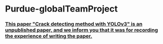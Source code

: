 # Purdue-globalTeamProject


<u><h3>This paper "Crack detecting method with YOLOv3" is an unpublished paper, and we inform you that it was for recording the experience of writing the paper.</h3></u>
